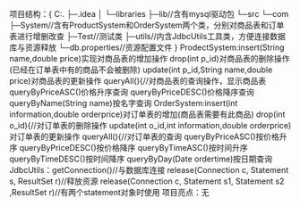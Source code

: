 项目结构：{
C:.
├─.idea
│  └─libraries
├─lib//含有mysql驱动包
└─src
└─com
├─System//含有ProductSystem和OrderSystem两个类，分别对商品表和订单表进行增删改查
├─Test//测试类
├─utils//内含JdbcUtils工具类，方便连接数据库与资源释放
└─db.properties//资源配置文件
}
ProdectSystem:insert(String name,double price)实现对商品表的增加操作
drop(int p_id)对商品表的删除操作(已经在订单表中有的商品不会被删除)
update(int p_id,String name,double price)对商品表的更新操作
queryAll(){//对商品表的查询操作，显示商品表
queryByPriceASC()价格升序查询
queryByPriceDESC()价格降序查询
queryByName(String name)按名字查询
OrderSystem:insert(int information,double orderprice)对订单表的增加(商品表需要有此商品)
drop(int o_id){//对订单表的删除操作
update(int o_id,int information,double orderprice)对订单表的更新操作
queryAll(){//对订单表的查询
queryByPriceASC()按价格升序
queryByPriceDESC()按价格降序
queryByTimeASC()按时间升序
queryByTimeDESC()按时间降序
queryByDay(Date ordertime)按日期查询
JdbcUtils：getConnection()//与数据库连接
release(Connection c, Statement s, ResultSet r)//释放资源
release(Connection c, Statement s1, Statement s2 ,ResultSet r)//有两个statement对象时使用
项目亮点：无